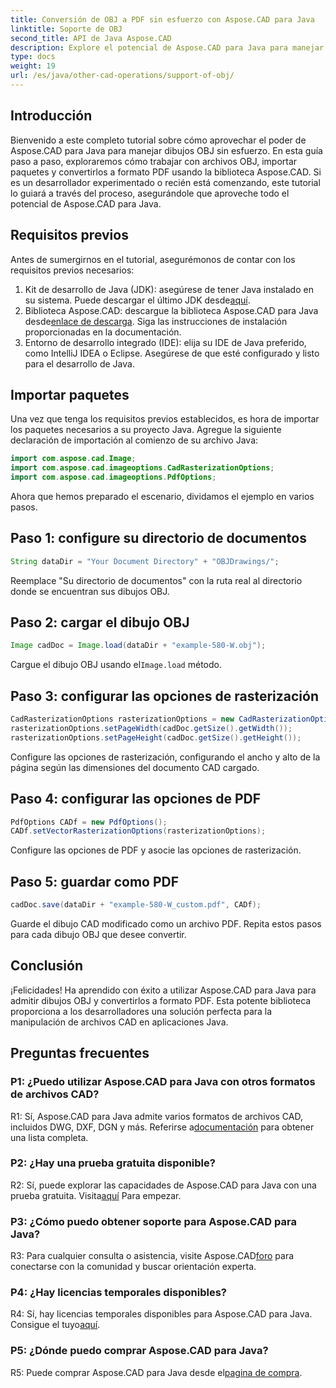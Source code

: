 ```yaml
---
title: Conversión de OBJ a PDF sin esfuerzo con Aspose.CAD para Java
linktitle: Soporte de OBJ
second_title: API de Java Aspose.CAD
description: Explore el potencial de Aspose.CAD para Java para manejar dibujos OBJ sin problemas. Convierta fácilmente a PDF con nuestra guía paso a paso.
type: docs
weight: 19
url: /es/java/other-cad-operations/support-of-obj/
---
```

## Introducción

Bienvenido a este completo tutorial sobre cómo aprovechar el poder de Aspose.CAD para Java para manejar dibujos OBJ sin esfuerzo. En esta guía paso a paso, exploraremos cómo trabajar con archivos OBJ, importar paquetes y convertirlos a formato PDF usando la biblioteca Aspose.CAD. Si es un desarrollador experimentado o recién está comenzando, este tutorial lo guiará a través del proceso, asegurándole que aproveche todo el potencial de Aspose.CAD para Java.

## Requisitos previos

Antes de sumergirnos en el tutorial, asegurémonos de contar con los requisitos previos necesarios:
1. Kit de desarrollo de Java (JDK): asegúrese de tener Java instalado en su sistema. Puede descargar el último JDK desde[aquí](https://www.oracle.com/java/technologies/javase-downloads.html).
2.  Biblioteca Aspose.CAD: descargue la biblioteca Aspose.CAD para Java desde[enlace de descarga](https://releases.aspose.com/cad/java/). Siga las instrucciones de instalación proporcionadas en la documentación.
3. Entorno de desarrollo integrado (IDE): elija su IDE de Java preferido, como IntelliJ IDEA o Eclipse. Asegúrese de que esté configurado y listo para el desarrollo de Java.

## Importar paquetes

Una vez que tenga los requisitos previos establecidos, es hora de importar los paquetes necesarios a su proyecto Java. Agregue la siguiente declaración de importación al comienzo de su archivo Java:

```java
import com.aspose.cad.Image;
import com.aspose.cad.imageoptions.CadRasterizationOptions;
import com.aspose.cad.imageoptions.PdfOptions;
```

Ahora que hemos preparado el escenario, dividamos el ejemplo en varios pasos.

## Paso 1: configure su directorio de documentos

```java
String dataDir = "Your Document Directory" + "OBJDrawings/";
```

Reemplace "Su directorio de documentos" con la ruta real al directorio donde se encuentran sus dibujos OBJ.

## Paso 2: cargar el dibujo OBJ

```java
Image cadDoc = Image.load(dataDir + "example-580-W.obj");
```

 Cargue el dibujo OBJ usando el`Image.load` método.

## Paso 3: configurar las opciones de rasterización

```java
CadRasterizationOptions rasterizationOptions = new CadRasterizationOptions();
rasterizationOptions.setPageWidth(cadDoc.getSize().getWidth());
rasterizationOptions.setPageHeight(cadDoc.getSize().getHeight());
```

Configure las opciones de rasterización, configurando el ancho y alto de la página según las dimensiones del documento CAD cargado.

## Paso 4: configurar las opciones de PDF

```java
PdfOptions CADf = new PdfOptions();
CADf.setVectorRasterizationOptions(rasterizationOptions);
```

Configure las opciones de PDF y asocie las opciones de rasterización.

## Paso 5: guardar como PDF

```java
cadDoc.save(dataDir + "example-580-W_custom.pdf", CADf);
```

Guarde el dibujo CAD modificado como un archivo PDF.
Repita estos pasos para cada dibujo OBJ que desee convertir.

## Conclusión

¡Felicidades! Ha aprendido con éxito a utilizar Aspose.CAD para Java para admitir dibujos OBJ y convertirlos a formato PDF. Esta potente biblioteca proporciona a los desarrolladores una solución perfecta para la manipulación de archivos CAD en aplicaciones Java.

## Preguntas frecuentes

### P1: ¿Puedo utilizar Aspose.CAD para Java con otros formatos de archivos CAD?

 R1: Sí, Aspose.CAD para Java admite varios formatos de archivos CAD, incluidos DWG, DXF, DGN y más. Referirse a[documentación](https://reference.aspose.com/cad/java/) para obtener una lista completa.

### P2: ¿Hay una prueba gratuita disponible?

R2: Sí, puede explorar las capacidades de Aspose.CAD para Java con una prueba gratuita. Visita[aquí](https://releases.aspose.com/) Para empezar.

### P3: ¿Cómo puedo obtener soporte para Aspose.CAD para Java?

 R3: Para cualquier consulta o asistencia, visite Aspose.CAD[foro](https://forum.aspose.com/c/cad/19) para conectarse con la comunidad y buscar orientación experta.

### P4: ¿Hay licencias temporales disponibles?

 R4: Sí, hay licencias temporales disponibles para Aspose.CAD para Java. Consigue el tuyo[aquí](https://purchase.aspose.com/temporary-license/).

### P5: ¿Dónde puedo comprar Aspose.CAD para Java?

R5: Puede comprar Aspose.CAD para Java desde el[pagina de compra](https://purchase.aspose.com/buy).